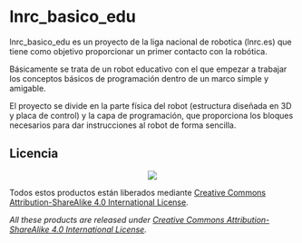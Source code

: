 # lnrc_basico_edu
lnrc_basico_edu es un proyecto de la liga nacional de robotica (lnrc.es) que tiene como objetivo proporcionar un primer contacto con la robótica. 

Básicamente se trata de un robot educativo con el que empezar a trabajar los conceptos básicos de programación dentro de un marco simple y amigable.

El proyecto se divide en la parte física del robot (estructura diseñada en 3D y placa de control) y la capa de programación, que proporciona los bloques necesarios para dar instrucciones al robot de forma sencilla.

## Licencia

<p align="center">

<img src="license/by-sa.png" align = "center">

</p>



Todos estos productos están liberados mediante [Creative Commons Attribution-ShareAlike 4.0 International License](http://creativecommons.org/licenses/by-sa/4.0/).  

_All these products are released under [Creative Commons Attribution-ShareAlike 4.0 International License](http://creativecommons.org/licenses/by-sa/4.0/)._
